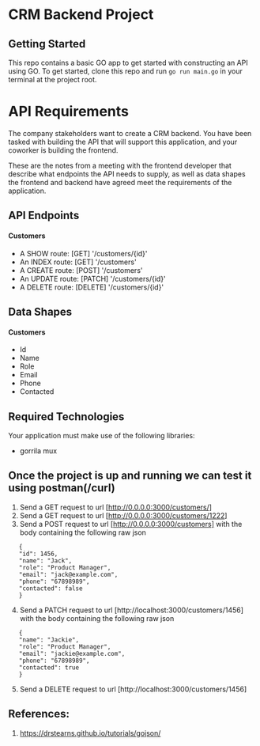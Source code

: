# CRM Backend Project

## Getting Started

This repo contains a basic GO app to get started with constructing an API using GO. To get started, clone this repo and run `go run main.go` in your terminal at the project root.

# API Requirements

The company stakeholders want to create a CRM backend. You have been tasked with building the API that will support this application, and your coworker is building the frontend.

These are the notes from a meeting with the frontend developer that describe what endpoints the API needs to supply, as well as data shapes the frontend and backend have agreed meet the requirements of the application.

## API Endpoints

#### Customers

- A SHOW route: [GET] '/customers/{id}'
- An INDEX route: [GET] '/customers'
- A CREATE route: [POST] '/customers'
- An UPDATE route: [PATCH] '/customers/{id}'
- A DELETE route: [DELETE] '/customers/{id}'

## Data Shapes

#### Customers

- Id
- Name
- Role
- Email
- Phone
- Contacted

## Required Technologies

Your application must make use of the following libraries:

- gorrila mux

## Once the project is up and running we can test it using postman(/curl)

1. Send a GET request to url [http://0.0.0.0:3000/customers/]
2. Send a GET request to url [http://0.0.0.0:3000/customers/1222]
3. Send a POST request to url [http://0.0.0.0:3000/customers] with the body containing the following raw json

```
   {
   "id": 1456,
   "name": "Jack",
   "role": "Product Manager",
   "email": "jack@example.com",
   "phone": "67898989",
   "contacted": false
   }
```

4. Send a PATCH request to url [http://localhost:3000/customers/1456] with the body containing the following raw json

```
   {
   "name": "Jackie",
   "role": "Product Manager",
   "email": "jackie@example.com",
   "phone": "67898989",
   "contacted": true
   }
```

5. Send a DELETE request to url [http://localhost:3000/customers/1456]

## References:

1. https://drstearns.github.io/tutorials/gojson/
